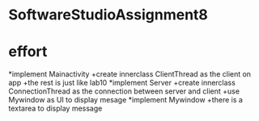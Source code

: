 # SoftwareStudioAssignment8

# effort
  *implement Mainactivity
    +create innerclass ClientThread as the client on app
    +the rest is just like lab10
  *implement Server
    +create innerclass ConnectionThread as the connection between server and client
    +use Mywindow as UI to display mesage
  *implement Mywindow
    +there is a textarea to display message
  

